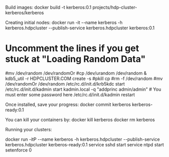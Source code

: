 Build images:
docker build -t kerberos:0.1 projects/hdp-cluster-kerberos/kerberos

Creating initial nodes:
docker run -it --name kerberos -h kerberos.hdpcluster --publish-service kerberos.hdpcluster kerberos:0.1
# Uncomment the lines if you get stuck at "Loading Random Data"
#mv /dev/random /dev/randomOr
#cp /dev/urandom /dev/random &
kdb5_util -r HDPCLUSTER.COM create -s
#pkill cp
#rm -f /dev/random
#mv /dev/randomOr /dev/random
/etc/rc.d/init.d/krb5kdc start
/etc/rc.d/init.d/kadmin start
kadmin.local -q "addprinc admin/admin" # You must enter some password here
/etc/rc.d/init.d/kadmin restart


Once installed, save your progress:
docker commit kerberos kerberos-ready:0.1

You can kill your containers by:
docker kill kerberos
docker rm kerberos

Running your clusters:

docker run -itP --name kerberos -h kerberos.hdpcluster --publish-service kerberos.hdpcluster kerberos-ready:0.1
service sshd start
service ntpd start
setenforce 0
